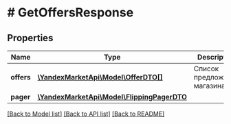 # # GetOffersResponse

## Properties

Name | Type | Description | Notes
------------ | ------------- | ------------- | -------------
**offers** | [**\YandexMarketApi\Model\OfferDTO[]**](OfferDTO.md) | Список предложений магазина. |
**pager** | [**\YandexMarketApi\Model\FlippingPagerDTO**](FlippingPagerDTO.md) |  | [optional]

[[Back to Model list]](../../README.md#models) [[Back to API list]](../../README.md#endpoints) [[Back to README]](../../README.md)
